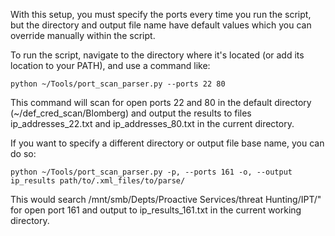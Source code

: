 With this setup, you must specify the ports every time you run the script, but the directory and output file name have default values which you can override manually within the script.

To run the script, navigate to the directory where it's located (or add its location to your PATH), and use a command like:

`python ~/Tools/port_scan_parser.py --ports 22 80`

This command will scan for open ports 22 and 80 in the default directory (~/def_cred_scan/Blomberg) and output the results to files ip_addresses_22.txt and ip_addresses_80.txt in the current directory.

If you want to specify a different directory or output file base name, you can do so:

`python ~/Tools/port_scan_parser.py -p, --ports 161 -o, --output ip_results path/to/.xml_files/to/parse/`

This would search /mnt/smb/Depts/Proactive Services/threat Hunting/IPT/" for open port 161 and output to ip_results_161.txt in the current working directory.
